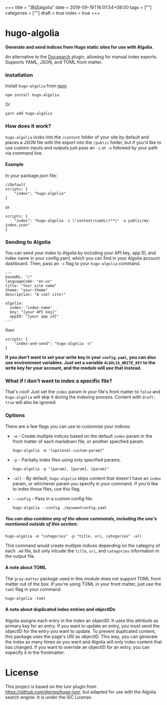 +++
title = "测试algolia"
date = 2019-09-19T16:01:54+08:00
tags = [""]
categories = [""]
draft = true
index = true
+++


# hugo-algolia
**Generate and send indices from Hugo static sites for use with Algolia.**

An alternative to the [Docsearch](https://community.algolia.com/docsearch/) plugin, allowing for manual index exports. Supports YAML, JSON, and TOML front matter.

### Installation

Install `hugo-algolia` from [npm](https://npmjs.org)

```
npm install hugo-algolia
```

Or

```
yarn add hugo-algolia
```

### How does it work?
`hugo-algolia` looks into the `/content` folder of your site by default and places a JSON file with the export into the `/public` folder, but if you'd like to use custom inputs and outputs just pass an `-i` or `-o` followed by your path via command line.

#### Example
In your package.json file:

```
//Default
scripts: {
    "index": "hugo-algolia"
}
```

or

```
scripts: {
    "index": "hugo-algolia -i \"content/subdir/**\" -o public/my-index.json"
}
```

### Sending to Algolia
You can send your index to Algolia by including your API key, app ID, and index name in your config.yaml, which you can find in your Algolia account dashboard. Then, pass an `-s` flag to your `hugo-algolia` command.

```
---
baseURL: "/"
languageCode: "en-us"
title: "Your site name"
theme: "your-theme"
description: "A cool site!"

algolia:
  index: "index-name"
  key: "[your API key]"
  appID: "[your app id]"
---
```

then

```
scripts: {
    "index-and-send": "hugo-algolia -s"
}
```

**If you don't want to set your write key in your `config.yaml`, you can also use environment variables. Just set a variable `ALGOLIA_WRITE_KEY` to the write key for your account, and the module will use that instead.**

### What if I don't want to index a specific file?
That's cool! Just set the `index` param in your file's front matter to `false` and `hugo-algolia` will skip it during the indexing process. Content with `draft: true` will also be ignored.

### Options
There are a few flags you can use to customize your indices:

* `-m` - Create multiple indices based on the default `index` param in the front matter of each markdown file, or another specified param.
	```
    hugo-algolia -m "[optional-custom-param]"
	```
* `-p` - Partially index files using only specified params.
	```
    hugo-algolia -p "[param], [param], [param]"
	```
* `-all` - By default, `hugo-algolia` skips content that doesn't have an `index` param, or whichever param you specify in your command. If you'd like to index those files, use this flag.

* `--config` - Pass in a custom config file.
    ```
    hugo-algolia --config ./mysweetconfig.yaml
	```

##### You can also combine any of the above commands, including the one's mentioned outside of this section:
```
hugo-algolia -m "categories" -p "title, uri, categories" -all
```

This command would create multiple indices depending on the category of each `.md` file, but only inlcude the `title`, `uri`, and `categories` information in the output file.

#### A note about TOML
The `gray-matter` package used in this module does not support TOML front matter out of the box. If you're using TOML in your front matter, just use the `toml` flag in your command.

```
hugo-algolia -toml
```

#### A note about duplicated index entries and objectIDs

Algolia assigns each entry in the index an objectID. It uses this attribute as primary key for an entry. If you want to update an entry, you must send the objectID for the entry you want to update. To prevent duplicated content, this package uses the page's URI as objectID. This way, you can generate the index as many times as you want and Algolia will only index content that has changed. If you want to override an objectID for an entry, you can especify it in the frontmatter.

# License
This project is based on the lunr plugin from https://github.com/dgrigg/hugo-lunr, but adapted for use with the Algolia search engine. It is under the ISC License.
